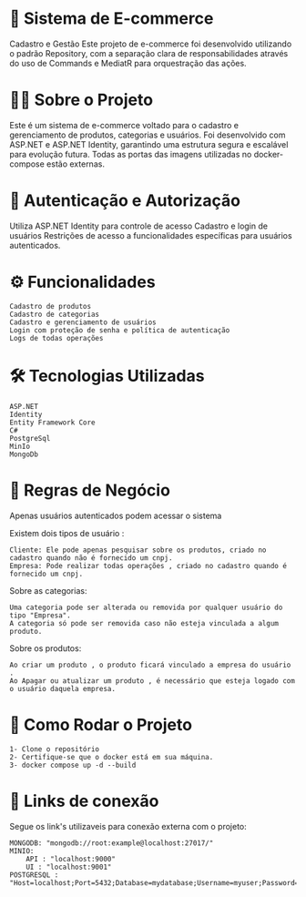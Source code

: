 

# 🛒 Sistema de E-commerce 
Cadastro e Gestão Este projeto de e-commerce foi desenvolvido utilizando o padrão Repository, com a separação clara de responsabilidades através do uso de Commands e MediatR para orquestração das ações.

# 👨‍💻 Sobre o Projeto 
Este é um sistema de e-commerce voltado para o cadastro e gerenciamento de produtos, categorias e usuários. Foi desenvolvido com ASP.NET e ASP.NET Identity, garantindo uma estrutura segura e escalável para evolução futura. Todas as portas das imagens utilizadas no docker-compose estão externas.

# 🔐 Autenticação e Autorização 
Utiliza ASP.NET Identity para controle de acesso Cadastro e login de usuários Restrições de acesso a funcionalidades específicas para usuários autenticados.

# ⚙️ Funcionalidades 
    Cadastro de produtos 
    Cadastro de categorias 
    Cadastro e gerenciamento de usuários 
    Login com proteção de senha e política de autenticação 
    Logs de todas operações

# 🛠️ Tecnologias Utilizadas
    ASP.NET 
    Identity 
    Entity Framework Core 
    C# 
    PostgreSql 
    MinIo
    MongoDb

# 🧠 Regras de Negócio 
Apenas usuários autenticados podem acessar o sistema

Existem dois tipos de usuário : 
 
    Cliente: Ele pode apenas pesquisar sobre os produtos, criado no cadastro quando não é fornecido um cnpj. 
    Empresa: Pode realizar todas operações , criado no cadastro quando é fornecido um cnpj.

Sobre as categorias: 

    Uma categoria pode ser alterada ou removida por qualquer usuário do tipo "Empresa". 
    A categoria só pode ser removida caso não esteja vinculada a algum produto.

Sobre os produtos: 

    Ao criar um produto , o produto ficará vinculado a empresa do usuário . 
    Ao Apagar ou atualizar um produto , é necessário que esteja logado com o usuário daquela empresa.

# 🚀 Como Rodar o Projeto 
    1- Clone o repositório 
    2- Certifique-se que o docker está em sua máquina. 
    3- docker compose up -d --build

# 🔗 Links de conexão

Segue os link's utilizaveis para conexão externa com o projeto: 

    MONGODB: "mongodb://root:example@localhost:27017/" 
    MINIO: 
        API : "localhost:9000" 
        UI : "localhost:9001" 
    POSTGRESQL : "Host=localhost;Port=5432;Database=mydatabase;Username=myuser;Password=mypassword;"
